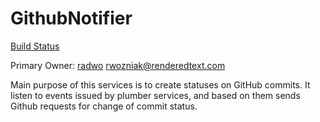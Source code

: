 # GithubNotifier

[Build Status](https://semaphore.semaphoreci.com/projects/github_notifier)

Primary Owner: [radwo](https://github.com/radwo) <rwozniak@renderedtext.com>

Main purpose of this services is to create statuses on GitHub commits.
It listen to events issued by plumber services, and based on them sends Github requests for change of commit status.
